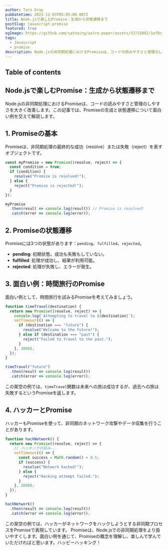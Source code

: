 ```yaml
---
author: Taro Gray
pubDatetime: 2023-12-03T05:05:00.007Z
title: Node.jsで楽しむPromise：生成から状態遷移まで
postSlug: javascript-promise
featured: true
ogImage: https://github.com/satnaing/astro-paper/assets/53733092/1ef0cf03-8137-4d67-ac81-84a032119e3a
tags:
  - Javascript
  - promise
description: Node.jsの非同期処理におけるPromiseは、コードの読みやすさと管理のしやすさを大きく改善します。この記事では、Promiseの生成と状態遷移について面白い例を交えて解説します。
---
```


## Table of contents

## Node.jsで楽しむPromise：生成から状態遷移まで

Node.jsの非同期処理におけるPromiseは、コードの読みやすさと管理のしやすさを大きく改善します。この記事では、Promiseの生成と状態遷移について面白い例を交えて解説します。

## 1. Promiseの基本

Promiseは、非同期処理の最終的な成功（resolve）または失敗（reject）を表すオブジェクトです。

```javascript
const myPromise = new Promise((resolve, reject) => {
  const condition = true;
  if (condition) {
    resolve("Promise is resolved!");
  } else {
    reject("Promise is rejected!");
  }
});

myPromise
  .then(result => console.log(result)) // Promise is resolved!
  .catch(error => console.log(error));
```

## 2. Promiseの状態遷移

Promiseには3つの状態があります：`pending`、`fulfilled`、`rejected`。

- **pending**: 初期状態。成功も失敗もしていない。
- **fulfilled**: 処理が成功し、結果が利用可能。
- **rejected**: 処理が失敗し、エラーが発生。

## 3. 面白い例：時間旅行のPromise

面白い例として、時間旅行を試みるPromiseを考えてみましょう。

```javascript
function timeTravel(destination) {
  return new Promise((resolve, reject) => {
    console.log(`Attempting to travel to ${destination}`);
    setTimeout(() => {
      if (destination === "future") {
        resolve("Welcome to the future!");
      } else if (destination === "past") {
        reject("Failed to travel to the past.");
      }
    }, 3000);
  });
}

timeTravel("future")
  .then(result => console.log(result))
  .catch(error => console.log(error));
```

この架空の例では、`timeTravel`関数は未来への旅は成功するが、過去への旅は失敗するというPromiseを返します。

## 4. ハッカーとPromise

ハッカーもPromiseを使って、非同期のネットワーク攻撃やデータ収集を行うことがあります。

```javascript
function hackNetwork() {
  return new Promise((resolve, reject) => {
    // ハッキングの試み...
    setTimeout(() => {
      const success = Math.random() > 0.5;
      if (success) {
        resolve("Network hacked!");
      } else {
        reject("Hacking attempt failed.");
      }
    }, 2000);
  });
}

hackNetwork()
  .then(result => console.log(result))
  .catch(error => console.log(error));
```

この架空の例では、ハッカーがネットワークをハックしようとする非同期プロセスをPromiseで表現しています。
Promiseは、Node.jsでの非同期処理をより扱いやすくします。面白い例を通じて、Promiseの概念を理解し、楽しんで学んでいただければと思います。ハッピーハッキング！
